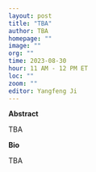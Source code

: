 ```yaml
---
layout: post
title: "TBA"
author: TBA
homepage: ""
image: ""
org: ""
time: 2023-08-30
hour: 11 AM - 12 PM ET
loc: ""
zoom: ""
editor: Yangfeng Ji
---
```


**Abstract**

TBA


**Bio**

TBA

